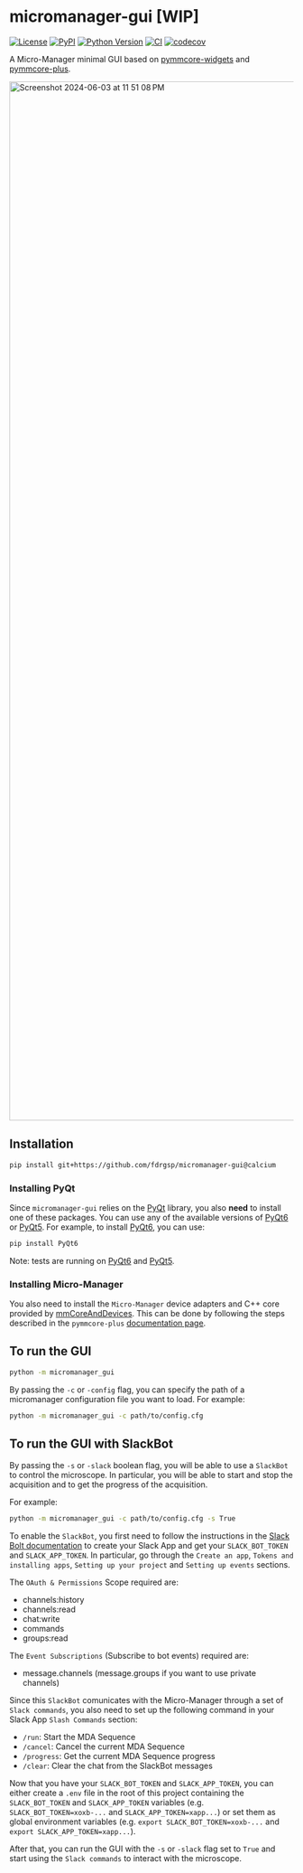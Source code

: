 # micromanager-gui [WIP]

[![License](https://img.shields.io/pypi/l/micromanager-gui.svg?color=green)](https://github.com/fdrgsp/micromanager-gui/raw/main/LICENSE)
[![PyPI](https://img.shields.io/pypi/v/micromanager-gui.svg?color=green)](https://pypi.org/project/micromanager-gui)
[![Python Version](https://img.shields.io/pypi/pyversions/micromanager-gui.svg?color=green)](https://python.org)
[![CI](https://github.com/fdrgsp/micromanager-gui/actions/workflows/ci.yml/badge.svg)](https://github.com/fdrgsp/micromanager-gui/actions/workflows/ci.yml)
[![codecov](https://codecov.io/gh/fdrgsp/micromanager-gui/branch/main/graph/badge.svg)](https://codecov.io/gh/fdrgsp/micromanager-gui)

A Micro-Manager minimal GUI based on [pymmcore-widgets](https://pymmcore-plus.github.io/pymmcore-widgets/) and [pymmcore-plus](https://pymmcore-plus.github.io/pymmcore-plus/).


<img width="1840" alt="Screenshot 2024-06-03 at 11 51 08 PM" src="https://github.com/fdrgsp/micromanager-gui/assets/70725613/7c648147-fb18-4b3f-802c-5a074f57e8b0">


## Installation

```bash
pip install git+https://github.com/fdrgsp/micromanager-gui@calcium
```

### Installing PyQt

Since `micromanager-gui` relies on the [PyQt](https://riverbankcomputing.com/software/pyqt/) library, you also **need** to install one of these packages. You can use any of the available versions of [PyQt6](https://pypi.org/project/PyQt6/) or [PyQt5](https://pypi.org/project/PyQt5/). For example, to install [PyQt6](https://riverbankcomputing.com/software/pyqt/download), you can use:

```sh
pip install PyQt6
```

Note: tests are running on [PyQt6](https://pypi.org/project/PyQt6/) and [PyQt5](https://pypi.org/project/PyQt5/).

### Installing Micro-Manager

You also need to install the `Micro-Manager` device adapters and C++ core provided by [mmCoreAndDevices](https://github.com/micro-manager/mmCoreAndDevices#mmcoreanddevices). This can be done by following the steps described in the `pymmcore-plus` [documentation page](https://pymmcore-plus.github.io/pymmcore-plus/install/#installing-micro-manager-device-adapters).

## To run the GUI

```bash
python -m micromanager_gui
```

By passing the `-c` or `-config` flag, you can specify the path of a micromanager configuration file you want to load. For example:

```bash
python -m micromanager_gui -c path/to/config.cfg
```

## To run the GUI with SlackBot

By passing the `-s` or `-slack` boolean flag, you will be able to use a `SlackBot` to control the microscope. In particular, you will be able to start and stop the acquisition and to get the progress of the acquisition.

For example:

```bash
python -m micromanager_gui -c path/to/config.cfg -s True
```
 
To enable the `SlackBot`, you first need to follow the instructions in the [Slack Bolt documentation](https://slack.dev/bolt-python/tutorial/getting-started) to create your Slack App and get your `SLACK_BOT_TOKEN` and `SLACK_APP_TOKEN`. In particular, go through the `Create an app`, `Tokens and installing apps`, `Setting up your project` and `Setting up events` sections.

The `OAuth & Permissions` Scope required are:
- channels:history
- channels:read
- chat:write
- commands
- groups:read

The `Event Subscriptions` (Subscribe to bot events) required are:
- message.channels (message.groups if you want to use private channels)

Since this `SlackBot` comunicates with the Micro-Manager through a set of `Slack commands`, you also need to set up the following command in your Slack App `Slash Commands` section:
- `/run`: Start the MDA Sequence
- `/cancel`: Cancel the current MDA Sequence
- `/progress`: Get the current MDA Sequence progress
- `/clear`: Clear the chat from the SlackBot messages

Now that you have your `SLACK_BOT_TOKEN` and `SLACK_APP_TOKEN`, you can either create a `.env` file in the root of this project containing the `SLACK_BOT_TOKEN` and `SLACK_APP_TOKEN` variables (e.g. `SLACK_BOT_TOKEN=xoxb-...` and `SLACK_APP_TOKEN=xapp...`) or set them as global environment variables (e.g. `export SLACK_BOT_TOKEN=xoxb-...` and
`export SLACK_APP_TOKEN=xapp...`).

After that, you can run the GUI with the `-s` or `-slack` flag set to `True` and start using the `Slack commands` to interact with the microscope.
